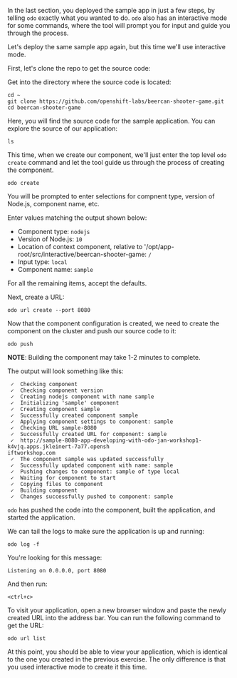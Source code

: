 In the last section, you deployed the sample app in just a few steps, by telling `odo` exactly what you wanted to do. `odo` also has an interactive mode for some commands, where the tool will prompt you for input and guide you through the process. 

Let's deploy the same sample app again, but this time we'll use interactive mode.

First, let's clone the repo to get the source code:



Get into the directory where the source code is located:

```execute-1
cd ~
git clone https://github.com/openshift-labs/beercan-shooter-game.git
cd beercan-shooter-game
```

Here, you will find the source code for the sample application. You can explore the source of our application:

```execute-1
ls
```

This time, when we create our component, we'll just enter the top level `odo create` command and let the tool guide us through the process of creating the component.

```execute-1
odo create
```

You will be prompted to enter selections for compnent type, version of Node.js, component name, etc.

Enter values matching the output shown below:

- Component type: `nodejs`
- Version of Node.js: `10`
- Location of context component, relative to '/opt/app-root/src/interactive/beercan-shooter-game: `/`
- Input type: `local`
- Component name: `sample`

For all the remaining items, accept the defaults.

Next, create a URL:

```execute-1
odo url create --port 8080
```
Now that the component configuration is created, we need to create the component on the cluster and push our source code to it:

```execute-1
odo push
```

__NOTE__: Building the component may take 1-2 minutes to complete.

The output will look something like this:

```
 ✓  Checking component
 ✓  Checking component version
 ✓  Creating nodejs component with name sample
 ✓  Initializing 'sample' component
 ✓  Creating component sample
 ✓  Successfully created component sample
 ✓  Applying component settings to component: sample
 ✓  Checking URL sample-8080
 ✓  Successfully created URL for component: sample
 ✓  http://sample-8080-app-developing-with-odo-jan-workshop1-k4vjq.apps.jkleinert-7a77.opensh
iftworkshop.com
 ✓  The component sample was updated successfully
 ✓  Successfully updated component with name: sample
 ✓  Pushing changes to component: sample of type local
 ✓  Waiting for component to start
 ✓  Copying files to component
 ✓  Building component
 ✓  Changes successfully pushed to component: sample
 ```

`odo` has pushed the code into the component, built the application, and started the application.

We can tail the logs to make sure the application is up and running:

```execute-1
odo log -f
```

You're looking for this message:

```
Listening on 0.0.0.0, port 8080
```

And then run:

```execute-1
<ctrl+c>
```

To visit your application, open a new browser window and paste the newly created URL into the address bar. You can run the following command to get the URL:

```execute-1
odo url list
```

At this point, you should be able to view your application, which is identical to the one you created in the previous exercise. The only difference is that you used interactive mode to create it this time.
